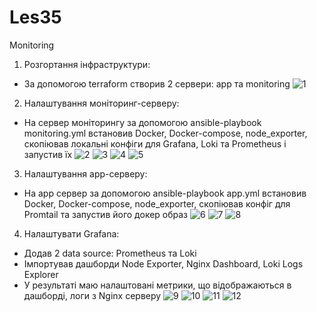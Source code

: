 # Les35

Monitoring
1. Розгортання інфраструктури:
- За допомогою terraform створив 2 сервери: app та monitoring
![1](https://github.com/user-attachments/assets/ef9eb65e-9678-4708-b8df-f35a93083229)


2. Налаштування моніторинг-серверу:
- На сервер моніторингу за допомогою ansible-playbook monitoring.yml встановив Docker, Docker-compose, node_exporter, скопіював локальні конфіги для Grafana, Loki та Prometheus і запустив їх
![2](https://github.com/user-attachments/assets/9eef9943-a35a-48dd-8728-b12e6c36789a)
![3](https://github.com/user-attachments/assets/9c6aa406-2119-4288-b52d-6ccf74c1e09b)
![4](https://github.com/user-attachments/assets/75d56c6b-8238-44df-a222-7a1c321f5d51)
![5](https://github.com/user-attachments/assets/a41ebb6c-d2c5-4043-83d2-c6f6280e7094)

3. Налаштування app-серверу:
- На app сервер за допомогою ansible-playbook app.yml встановив Docker, Docker-compose, node_exporter, скопіював конфіг для Promtail та запустив його докер образ
![6](https://github.com/user-attachments/assets/85125367-b6d7-48db-9f6b-4fcaee40575b)
![7](https://github.com/user-attachments/assets/4bf9544f-e881-4175-a456-6199f8653d70)
![8](https://github.com/user-attachments/assets/6d478d99-c262-4784-bf70-9662cfb87b42)

4. Налаштувати Grafana:
- Додав 2 data source: Prometheus та Loki
- Імпортував дашборди Node Exporter, Nginx Dashboard, Loki Logs Explorer
- У результаті маю налаштовані метрики, що відображаються в дашборді, логи з Nginx серверу
![9](https://github.com/user-attachments/assets/39ef24ad-f5e7-4ed6-9442-ae50463b1a47)
![10](https://github.com/user-attachments/assets/109b8e1e-5f89-4b94-85e6-c0b99c3a7399)
![11](https://github.com/user-attachments/assets/e429f748-b763-4dea-a1f6-59ab94562901)
![12](https://github.com/user-attachments/assets/abe7e61d-68a4-41c8-92cb-d0c0ff94eec6)
